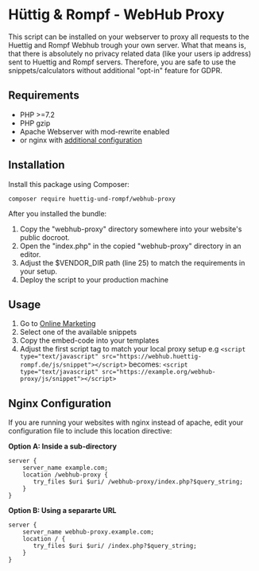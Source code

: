 # Hüttig & Rompf - WebHub Proxy

This script can be installed on your webserver to proxy all requests to the Huettig and Rompf Webhub trough your own server.
What that means is, that there is absolutely no privacy related data (like your users ip address) sent to Huettig and Rompf servers.
Therefore, you are safe to use the snippets/calculators without additional "opt-in" feature for GDPR.

## Requirements

- PHP >=7.2
- PHP gzip
- Apache Webserver with mod-rewrite enabled
- or nginx with [additional configuration](#nginx-configuration)

## Installation
Install this package using Composer:

```
composer require huettig-und-rompf/webhub-proxy
```

After you installed the bundle:

1. Copy the "webhub-proxy" directory somewhere into your website's public docroot.
2. Open the "index.php" in the copied "webhub-proxy" directory in an editor.
3. Adjust the $VENDOR_DIR path (line 25) to match the requirements in your setup.
4. Deploy the script to your production machine

## Usage

1. Go to [Online Marketing](https://www.huettig-rompf.de/immobilienvertriebe/online-marketing/)
2. Select one of the available snippets
3. Copy the embed-code into your templates
4. Adjust the first script tag to match your local proxy setup
  e.g ```<script type="text/javascript" src="https://webhub.huettig-rompf.de/js/snippet"></script>```
  becomes: ```<script type="text/javascript" src="https://example.org/webhub-proxy/js/snippet"></script>```

## Nginx Configuration
If you are running your websites with nginx instead of apache,
edit your configuration file to include this location directive:

**Option A: Inside a sub-directory**
```
server {
    server_name example.com;
    location /webhub-proxy {
       try_files $uri $uri/ /webhub-proxy/index.php?$query_string;
    }
}
```

**Option B: Using a separarte URL**
```
server {
    server_name webhub-proxy.example.com;
    location / {
       try_files $uri $uri/ /index.php?$query_string;
    }
}
```
